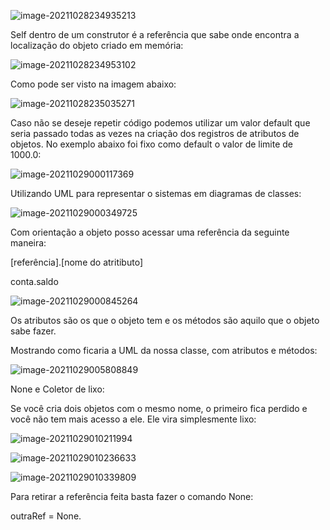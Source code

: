 

![image-20211028234935213](C:\Users\jeffe\AppData\Roaming\Typora\typora-user-images\image-20211028234935213.png)

Self dentro de um construtor é a referência que sabe onde encontra a localização do objeto criado em memória:

![image-20211028234953102](C:\Users\jeffe\AppData\Roaming\Typora\typora-user-images\image-20211028234953102.png)

Como pode ser visto na imagem abaixo:

![image-20211028235035271](C:\Users\jeffe\AppData\Roaming\Typora\typora-user-images\image-20211028235035271.png)

Caso não se deseje repetir código podemos utilizar um valor default que seria passado todas as vezes na criação dos registros de atributos de objetos. No exemplo abaixo foi fixo como default o valor de limite de 1000.0:

![image-20211029000117369](C:\Users\jeffe\AppData\Roaming\Typora\typora-user-images\image-20211029000117369.png)



Utilizando UML para representar o sistemas em diagramas de classes:

![image-20211029000349725](C:\Users\jeffe\AppData\Roaming\Typora\typora-user-images\image-20211029000349725.png)



Com orientação a objeto posso acessar uma referência da seguinte maneira:

[referência].[nome do atritibuto] 

conta.saldo

![image-20211029000845264](C:\Users\jeffe\AppData\Roaming\Typora\typora-user-images\image-20211029000845264.png)

Os atributos são os que o objeto tem e os métodos são aquilo que o objeto sabe fazer.

Mostrando como ficaria a UML da nossa classe, com atributos e métodos:

![image-20211029005808849](C:\Users\jeffe\AppData\Roaming\Typora\typora-user-images\image-20211029005808849.png)

None e Coletor de lixo:

Se você cria dois objetos com o mesmo nome, o primeiro fica perdido e você não tem mais acesso a ele. Ele vira simplesmente lixo:

![image-20211029010211994](C:\Users\jeffe\AppData\Roaming\Typora\typora-user-images\image-20211029010211994.png)

![image-20211029010236633](C:\Users\jeffe\AppData\Roaming\Typora\typora-user-images\image-20211029010236633.png)

![image-20211029010339809](C:\Users\jeffe\AppData\Roaming\Typora\typora-user-images\image-20211029010339809.png)



Para retirar a referência feita basta fazer o comando None: 

outraRef = None.

